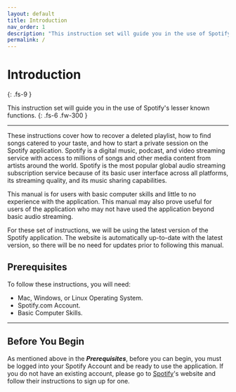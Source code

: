 ```yaml
---
layout: default
title: Introduction
nav_order: 1
description: "This instruction set will guide you in the use of Spotify's lesser known functions."
permalink: /
---
```


# Introduction
{: .fs-9 }

This instruction set will guide you in the use of Spotify's lesser known functions.
{: .fs-6 .fw-300 }

---

These instructions cover how to recover a deleted playlist, how to find songs catered to your taste, and how to start a private session on the Spotify application. Spotify is a digital music, podcast, and video streaming service with access to millions of songs and other media content from artists around the world. Spotify is the most popular global audio streaming subscription service because of its basic user interface across all platforms, its streaming quality, and its music sharing capabilities.

This manual is for users with basic computer skills and little to no experience with the application. This manual may also prove useful for users of the application who may not have used the application beyond basic audio streaming.

For these set of instructions, we will be using the latest version of the Spotify application. The website is automatically up-to-date with the latest version, so there will be no need for updates prior to following this manual.

## Prerequisites

To follow these instructions, you will need:

* Mac, Windows, or Linux Operating System.
* Spotify.com Account.
* Basic Computer Skills.

---

## Before You Begin

As mentioned above in the **_Prerequisites_**, before you can begin, you must be logged into your Spotify Account and be ready to use the application. If you do not have an existing account, please go to [Spotify](https://accounts.spotify.com/en/login/?_locale=en-US&continue=https:%2F%2Fwww.spotify.com%2Fus%2Faccount%2Foverview%2F)'s website and follow their instructions to sign up for one.
